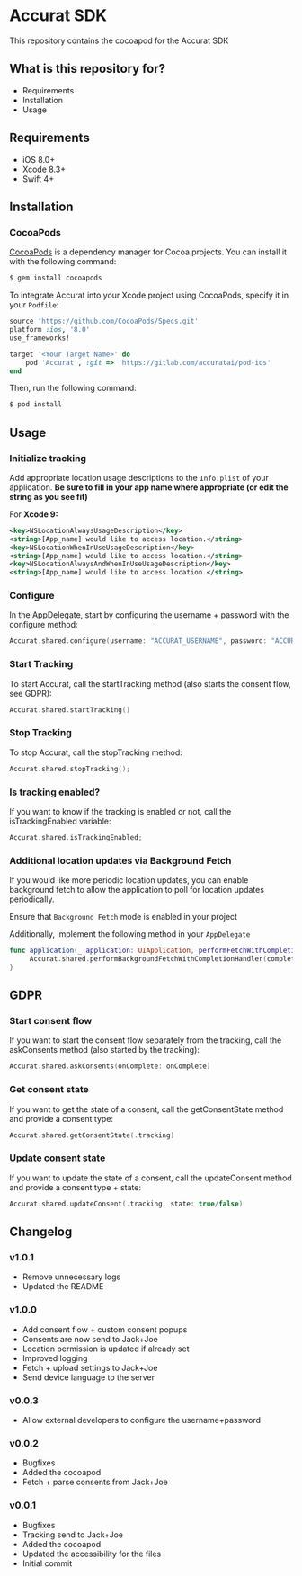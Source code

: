 # Accurat SDK #

This repository contains the cocoapod for the Accurat SDK

## What is this repository for? ##
* Requirements
* Installation
* Usage

## Requirements

- iOS 8.0+
- Xcode 8.3+
- Swift 4+

## Installation

### CocoaPods

[CocoaPods](https://cocoapods.org) is a dependency manager for Cocoa projects. You can install it with the following command:

```bash
$ gem install cocoapods
```

To integrate Accurat into your Xcode project using CocoaPods, specify it in your `Podfile`:

```ruby
source 'https://github.com/CocoaPods/Specs.git'
platform :ios, '8.0'
use_frameworks!

target '<Your Target Name>' do
    pod 'Accurat', :git => 'https://gitlab.com/accuratai/pod-ios'
end
```

Then, run the following command:

```bash
$ pod install
```

## Usage

### Initialize tracking

Add appropriate location usage descriptions to the `Info.plist` of your application. **Be sure to fill in your app name where appropriate (or edit the string as you see fit)**

For **Xcode 9:**
```xml
<key>NSLocationAlwaysUsageDescription</key>
<string>[App_name] would like to access location.</string>
<key>NSLocationWhenInUseUsageDescription</key>
<string>[App_name] would like to access location.</string>
<key>NSLocationAlwaysAndWhenInUseUsageDescription</key>
<string>[App_name] would like to access location.</string>
```

### Configure
In the AppDelegate, start by configuring the username + password with the configure method:
```swift
Accurat.shared.configure(username: "ACCURAT_USERNAME", password: "ACCURAT_PASSWORD")
```
### Start Tracking
To start Accurat, call the startTracking method (also starts the consent flow, see GDPR):
```swift
Accurat.shared.startTracking()
```
### Stop Tracking
To stop Accurat, call the stopTracking method:
```swift
Accurat.shared.stopTracking();
```
### Is tracking enabled?
If you want to know if the tracking is enabled or not, call the isTrackingEnabled variable:
```swift
Accurat.shared.isTrackingEnabled;
```

### Additional location updates via Background Fetch
If you would like more periodic location updates, you can enable background fetch to allow the application to poll for location updates periodically.

Ensure that `Background Fetch` mode is enabled in your project

Additionally, implement the following method in your `AppDelegate`

```swift
func application(_ application: UIApplication, performFetchWithCompletionHandler completionHandler: @escaping (UIBackgroundFetchResult) -> Void) {
     Accurat.shared.performBackgroundFetchWithCompletionHandler(completionHandler)
}
```

## GDPR

### Start consent flow
If you want to start the consent flow separately from the tracking, call the askConsents method (also started by the tracking):
```swift
Accurat.shared.askConsents(onComplete: onComplete)
```

### Get consent state
If you want to get the state of a consent, call the getConsentState method and provide a consent type:
```swift
Accurat.shared.getConsentState(.tracking)
```

### Update consent state
If you want to update the state of a consent, call the updateConsent method and provide a consent type + state:
```swift
Accurat.shared.updateConsent(.tracking, state: true/false)
```

## Changelog

### v1.0.1
* Remove unnecessary logs
* Updated the README

### v1.0.0
* Add consent flow + custom consent popups
* Consents are now send to Jack+Joe
* Location permission is updated if already set
* Improved logging
* Fetch + upload settings to Jack+Joe
* Send device language to the server

### v0.0.3
* Allow external developers to configure the username+password

### v0.0.2
* Bugfixes
* Added the cocoapod
* Fetch + parse consents from Jack+Joe

### v0.0.1
* Bugfixes
* Tracking send to Jack+Joe
* Added the cocoapod
* Updated the accessibility for the files
* Initial commit

